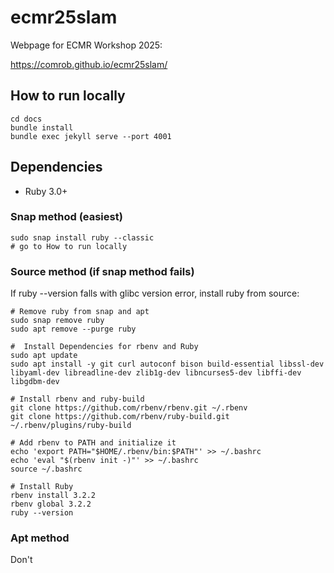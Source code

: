 # ecmr25slam
Webpage for ECMR Workshop 2025:

https://comrob.github.io/ecmr25slam/


## How to run locally
```
cd docs
bundle install
bundle exec jekyll serve --port 4001
```

## Dependencies
- Ruby 3.0+
### Snap method (easiest)
```
sudo snap install ruby --classic
# go to How to run locally
```
### Source method (if snap method fails)
If ruby --version falls with glibc version error, install ruby from source:
```
# Remove ruby from snap and apt
sudo snap remove ruby
sudo apt remove --purge ruby

#  Install Dependencies for rbenv and Ruby
sudo apt update
sudo apt install -y git curl autoconf bison build-essential libssl-dev libyaml-dev libreadline-dev zlib1g-dev libncurses5-dev libffi-dev libgdbm-dev

# Install rbenv and ruby-build
git clone https://github.com/rbenv/rbenv.git ~/.rbenv
git clone https://github.com/rbenv/ruby-build.git ~/.rbenv/plugins/ruby-build

# Add rbenv to PATH and initialize it
echo 'export PATH="$HOME/.rbenv/bin:$PATH"' >> ~/.bashrc
echo 'eval "$(rbenv init -)"' >> ~/.bashrc
source ~/.bashrc

# Install Ruby
rbenv install 3.2.2
rbenv global 3.2.2
ruby --version
```

### Apt method

Don't